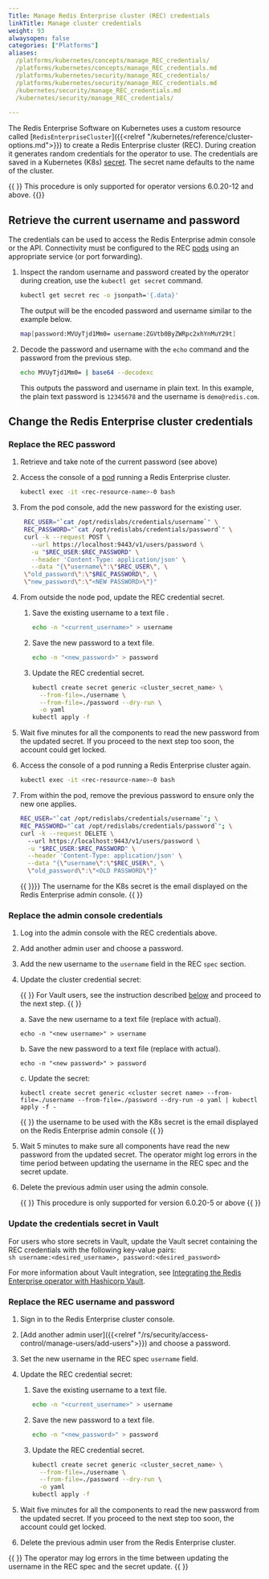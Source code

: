 ```yaml
---
Title: Manage Redis Enterprise cluster (REC) credentials
linkTitle: Manage cluster credentials
weight: 93
alwaysopen: false
categories: ["Platforms"]
aliases: 
  /platforms/kubernetes/concepts/manage_REC_credentials/
  /platforms/kubernetes/concepts/manage_REC_credentials.md
  /platforms/kubernetes/security/manage_REC_credentials/
  /platforms/kubernetes/security/manage_REC_credentials.md
  /kubernetes/security/manage_REC_credentials.md
  /kubernetes/security/manage_REC_credentials/
 
---
```

The Redis Enterprise Software on Kubernetes uses a custom resource called [`RedisEnterpriseCluster`]({{<relref "/kubernetes/reference/cluster-options.md">}}) to create a Redis Enterprise cluster (REC). During creation it generates random credentials for the operator to use. The credentials are saved in a Kubernetes (K8s) [secret](https://kubernetes.io/docs/concepts/configuration/secret/). The secret name defaults to the name of the cluster.

{{ <note> }}
This procedure is only supported for operator versions 6.0.20-12 and above.
{{</note>}}

## Retrieve the current username and password

The credentials can be used to access the Redis Enterprise admin console or the API. Connectivity must be configured to the REC [pods](https://kubernetes.io/docs/concepts/workloads/pods/) using an appropriate service (or port forwarding).

1. Inspect the random username and password created by the operator during creation, use the `kubectl get secret` command.

    ```sh
    kubectl get secret rec -o jsonpath='{.data}'
    ```

    The output will be the encoded password and username similar to the example below.

      ```sh
      map[password:MVUyTjd1Mm0= username:ZGVtb0ByZWRpc2xhYnMuY29t]
      ```

1. Decode the password and username with the `echo` command and the password from the previous step.

    ```bash
    echo MVUyTjd1Mm0= | base64 --decodexc
    ```

    This outputs the password and username in plain text. In this example, the plain text password is `12345678` and the username is `demo@redis.com`.

## Change the Redis Enterprise cluster credentials

### Replace the REC password

1. Retrieve and take note of the current password (see above)
1. Access the console of a [pod](https://kubernetes.io/docs/concepts/workloads/pods/) running a Redis Enterprise cluster.

    ```bash
    kubectl exec -it <rec-resource-name>-0 bash
    ```

1. From the pod console, add the new password for the existing user.

    ```bash
     REC_USER="`cat /opt/redislabs/credentials/username`" \
     REC_PASSWORD="`cat /opt/redislabs/credentials/password`" \
     curl -k --request POST \
       --url https://localhost:9443/v1/users/password \
       -u "$REC_USER:$REC_PASSWORD" \
       --header 'Content-Type: application/json' \
       --data "{\"username\":\"$REC_USER\", \
     \"old_password\":\"$REC_PASSWORD\", \
     \"new_password\":\"<NEW PASSWORD>\"}"
    ```

1. From outside the node pod, update the REC credential secret.

    1. Save the existing username to a text file .
        ```bash
        echo -n "<current_username>" > username 
        ```

    1. Save the new password to a text file.
        ```bash
        echo -n "<new_password>" > password
        ```

    1. Update the REC credential secret.
        ```bash
        kubectl create secret generic <cluster_secret_name> \
          --from-file=./username \
          --from-file=./password --dry-run \
          -o yaml
        kubectl apply -f 
        ```

1. Wait five minutes for all the components to read the new password from the updated secret. If you proceed to the next step too soon, the account could get locked.

1. Access the console of a pod running a Redis Enterprise cluster again.

    ```bash
    kubectl exec -it <rec-resource-name>-0 bash
    ```

 1. From within the pod, remove the previous password to ensure only the new one applies.

    ```sh
    REC_USER="`cat /opt/redislabs/credentials/username`"; \
    REC_PASSWORD="`cat /opt/redislabs/credentials/password`"; \
    curl -k --request DELETE \ 
      --url https://localhost:9443/v1/users/password \
      -u "$REC_USER:$REC_PASSWORD" \
      --header 'Content-Type: application/json' \
      --data "{\"username\":\"$REC_USER\", \
      \"old_password\":\"<OLD PASSWORD\"}"
    ```

    {{ <note>}}}} The username for the K8s secret is the email displayed on the Redis Enterprise admin console. {{ </note>}}

### Replace the  admin console credentials

1. Log into the admin console with the REC credentials above.

2. Add another admin user and choose a password.

3. Add the new username to the `username` field in the REC `spec` section.

4. Update the cluster credential secret:

    {{ <note>}} For Vault users, see the instruction described [below](#creds_with_vault) and proceed to the next step. {{ </note> }}
    
    a. Save the new username to a text file (replace <new username> with actual).
    ```
    echo -n "<new username>" > username
    ```
    b. Save the new password to a text file (replace <new password> with actual).
    ```
    echo -n "<new password>" > password
    ```
    c. Update the secret:
    ```
    kubectl create secret generic <cluster secret name> --from-file=./username --from-file=./password --dry-run -o yaml | kubectl apply -f -
    ```
    {{ <note> }} the username to be used with the K8s secret is the email displayed on the Redis Enterprise admin console {{ </note> }}

5. Wait 5 minutes to make sure all components have read the new password from the updated secret. The operator might log errors in the time period between updating the username in the REC spec and the secret update.

6. Delete the previous admin user using the admin console.

   {{ <note> }} This procedure is only supported for version 6.0.20-5 or above {{ </note> }}

### Update the credentials secret in Vault

For users who store secrets in Vault, update the Vault secret containing the REC credentials with the following key-value pairs:  
    ```sh
    username:<desired_username>, password:<desired_password>
    ```

For more information about Vault integration, see [Integrating the Redis Enterprise operator with Hashicorp Vault](https://github.com/RedisLabs/redis-enterprise-operator/tree/master/deploy/vault).

### Replace the REC username and password

1. Sign in to the Redis Enterprise cluster console.

1. [Add another admin user]({{<relref "/rs/security/access-control/manage-users/add-users">}}) and choose a password.

1. Set the new username in the REC spec `username` field.

1. Update the REC credential secret:

    1. Save the existing username to a text file.

        ```bash
        echo -n "<current_username>" > username
        ```

    1. Save the new password to a text file.

        ```bash
        echo -n "<new_password>" > password
        ```

    1. Update the REC credential secret.

        ```bash
        kubectl create secret generic <cluster_secret_name> \
          --from-file=./username \
          --from-file=./password --dry-run \
          -o yaml
        kubectl apply -f 
        ```

1. Wait five minutes for all the components to read the new password from the updated secret. If you proceed to the next step too soon, the account could get locked.

1. Delete the previous admin user from the Redis Enterprise cluster.

  {{ <note> }}
The operator may log errors in the time between updating the username in the REC spec and the secret update.
  {{ </note> }}
